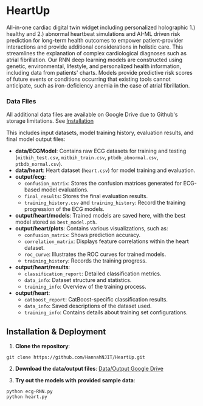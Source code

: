 # HeartUp

All-in-one cardiac digital twin widget including personalized holographic 1.) healthy and 2.) abnormal heartbeat simulations and AI-ML driven risk prediction for long-term health outcomes to empower patient-provider interactions and provide additional considerations in holistic care. This streamlines the explanation of complex cardiological diagnoses such as atrial fibrillation. Our RNN deep learning models are constructed using genetic, environmental, lifestyle, and personalized health information, including data from patients' charts. Models provide predictive risk scores of future events or conditions occurring that existing tools cannot anticipate, such as iron-deficiency anemia in the case of atrial fibrillation. 

### Data Files
All additional data files are available on Google Drive due to Github's storage limitations. See [Installation](##Installation)

This includes input datasets, model training history, evaluation results, and final model output files:
- **data/ECGModel**: Contains raw ECG datasets for training and testing (`mitbih_test.csv`, `mitbih_train.csv`, `ptbdb_abnormal.csv`, `ptbdb_normal.csv`).
- **data/heart**: Heart dataset (`heart.csv`) for model training and evaluation.
- **output/ecg**:
  - `confusion_matrix`: Stores the confusion matrices generated for ECG-based model evaluations.
  - `final_results`: Stores the final evaluation results.
  - `training_history.csv` and `training_history`: Record the training progression of the ECG models.
- **output/heart/models**: Trained models are saved here, with the best model stored as `best_model.pth`.
- **output/heart/plots**: Contains various visualizations, such as:
  - `confusion_matrix`: Shows prediction accuracy.
  - `correlation_matrix`: Displays feature correlations within the heart dataset.
  - `roc_curve`: Illustrates the ROC curves for trained models.
  - `training_history`: Records the training progress.
- **output/heart/results**:
  - `classification_report`: Detailed classification metrics.
  - `data_info`: Dataset structure and statistics.
  - `training_info`: Overview of the training process.
- **output/heart**:
  - `catboost_report`: CatBoost-specific classification results.
  - `data_info`: Saved descriptions of the dataset used.
  - `training_info`: Contains details about training set configurations.

## Installation & Deployment
1. **Clone the repository**:
```
git clone https://github.com/HannahNJIT/HeartUp.git
```

2. **Download the data/output files**:
[Data/Output Google Drive](https://drive.google.com/drive/folders/1FI2YUl5tPj-B_HsUYBclEO3AYK01i9hj?usp=sharing)

3. **Try out the models with provided sample data**:
```
python ecg-RNN.py
python heart.py
```